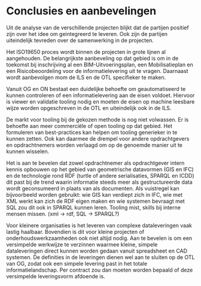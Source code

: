 # Conclusies en aanbevelingen

Uit de analyse van de verschillende projecten blijkt dat de partijen positief zijn over het idee om geintegreerd te leveren. Ook zijn de partijen uiteindelijk tevreden over de samenwerking in de projecten.

Het ISO19650 proces wordt binnen de projecten in grote lijnen al aangehouden. De belangrijkste aanbeveling op dat gebied is om in de toekomst bij inschrijving al een BIM-Uitvoeringsplan, een Mobilisatieplan en een Risicobeoordeling voor de informatielevering uit te vragen. Daarnaast wordt aanbevolgen mom de ILS en de OTL specifieker te maken.

Vanuit OG en ON bestaat een duidelijke behoefte om geautomatiseerd te kunnen controleren of een informatielevering aan de eisen voldoet. Hiervoor is viewer en validatie tooling nodig en moeten de eisen op machine leesbare wijze worden opgeschreven in de OTL en uiteindelijk ook in de ILS.

De markt voor tooling bij de gekozen methode is nog niet volwassen. Er is behoefte aan meer commerciële of open tooling op dat gebied. Het formuleren van best-practices kan helpen om tooling generieker in te kunnen zetten. Ook kan daarmee de drempel voor andere opdrachtgevers en opdrachtnemers worden verlaagd om op de genoemde manier uit te kunnen wisselen.

Het is aan te bevelen dat zowel opdrachtnemer als opdrachtgever intern kennis opbouwen op het gebied van geometrische datavormen (GIS en IFC) en de technologie rond RDF (turtle of andere serialisaties, SPARQL en ICDD) dit past bij de trend waarin informatie steeds meer als gestructureerde data wordt geconsumeerd in plaats van als documenten. Als vuistregel kan bijvoorbeeld worden gebruikt: wie GIS kan verdiept zich in IFC, wie met XML werkt kan zich de RDF eigen maken en wie systemen bevraagt met SQL zou dit ook in SPARQL kunnen leren.
Tooling mist, skills bij interne mensen missen. (xml -> rdf, SQL -> SPARQL?)

Voor kleinere organisaties is het leveren van complexe dataleveringen vaak lastig haalbaar. Bovendien is dit voor kleine projecten of onderhoudswerkzaamheden ook niet altijd nodig. Aan te bevelen is om een versimpelde werkwijze te verzinnen waarmee kleine, simpele dataleveringen direct kunnen worden gedaan vanuit spreadsheet en CAD systemen. De definities in de leveringen dienen wel aan te sluiten op de OTL van OG, zodat ook een simpele levering past in het totale informatielandschap. Per contract zou dan moeten worden bepaald of deze versimpelde leveringsvorm afdoende is.
